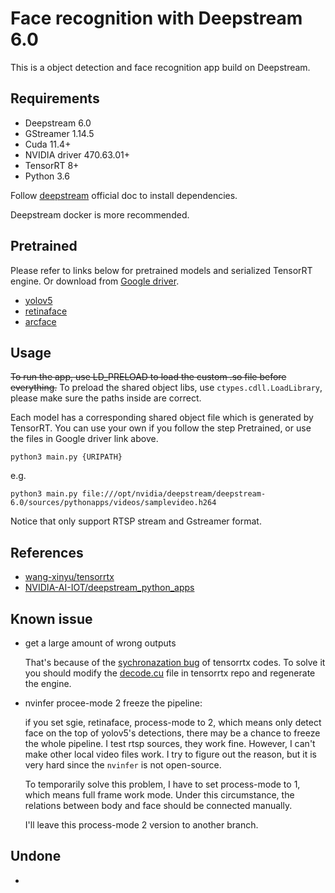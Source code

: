 # Face recognition with Deepstream 6.0
This is a object detection and face recognition app build on Deepstream.

## Requirements
+ Deepstream 6.0
+ GStreamer 1.14.5
+ Cuda 11.4+
+ NVIDIA driver 470.63.01+
+ TensorRT 8+
+ Python 3.6

Follow [deepstream](https://docs.nvidia.com/metropolis/deepstream/dev-guide/text/DS_Quickstart.html#dgpu-setup-for-ubuntu) official doc to install dependencies.

Deepstream docker is more recommended.

## Pretrained
Please refer to links below for pretrained models and serialized TensorRT engine. Or download from [Google driver](https://drive.google.com/drive/folders/1HTdIhGrKP7JnKY6n8F95mI7SBnx7-4R3).
+ [yolov5](https://github.com/wang-xinyu/tensorrtx/tree/master/yolov5)
+ [retinaface](https://github.com/wang-xinyu/tensorrtx/tree/master/retinaface)
+ [arcface](https://github.com/wang-xinyu/tensorrtx/tree/master/arcface)



## Usage
~~To run the app, use LD_PRELOAD to load the custom .so file before everything.~~ To preload the shared object libs, use `ctypes.cdll.LoadLibrary`, please make sure the paths inside are correct.

Each model has a corresponding shared object file which is generated by TensorRT. You can use your own if you follow the step Pretrained, or use the files in Google driver link above.
```
python3 main.py {URIPATH}
```
e.g.
```
python3 main.py file:///opt/nvidia/deepstream/deepstream-6.0/sources/pythonapps/videos/samplevideo.h264
```
Notice that only support RTSP stream and Gstreamer format.
## References
+ [wang-xinyu/tensorrtx](https://github.com/wang-xinyu/tensorrtx)
+ [NVIDIA-AI-IOT/deepstream_python_apps](https://github.com/NVIDIA-AI-IOT/deepstream_python_apps)

## Known issue
+ get a large amount of wrong outputs

    That's because of the [sychronazation bug](https://github.com/wang-xinyu/tensorrtx/commit/e72d9db48ba8453fd4465048a0175621f1b1c501#diff-e4f7cf998c56a033573edc39c7736317f73a28402d835ee44001bac64f386dfb) of tensorrtx codes. To solve it you should modify the [decode.cu](https://github.com/wang-xinyu/tensorrtx/blob/master/retinaface/decode.cu) file in tensorrtx repo and regenerate the engine.
+ nvinfer procee-mode 2 freeze the pipeline:
  
  if you set sgie, retinaface, process-mode to 2, which means only detect face on the top of yolov5's detections, there may be a chance to freeze the whole pipeline. I test rtsp sources, they work fine. However, I can't make other local video files work. I try to figure out the reason, but it is very hard since the `nvinfer` is not open-source.

  To temporarily solve this problem, I have to set process-mode to 1, which means full frame work mode. Under this circumstance, the relations between body and face should be connected manually.

  I'll leave this process-mode 2 version to another branch.
## Undone
+ 
